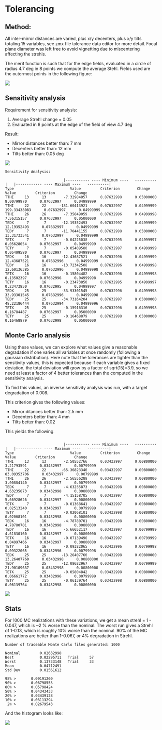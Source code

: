 # Tolerancing

## Method:
All inter-mirror distances are varied, plus x/y decenters, plus x/y tilts totaling 15 variables, see zmx file tolerance data editor for more detail. Focal plane diameter was left free to avoid vignetting due to miscentering affecting the strehls.

The merit function is such that for the edge fields, evaluated in a circle of radius 4.7 deg in 8 points we compute the average Stehl. Fields used are the outermost points in the following figure:

![](img/fields.png)


## Sensitivity analysis
Requirement for sensitivity analysis:
1. Average Strehl change = 0.05
2. Evaluated in 8 points at the edge of the field of view 4.7 deg

Result:

* Mirror distances better than: 7 mm
* Decenters better than: 12 mm
* Tilts better than: 0.05 deg

![](Reverse_Find_Sensitivity/reverse_sensitivity.png)

```
Sensitivity Analysis:

            			   |-----------	---- Minimum ----	----------|	  |------------	---- Maximum ----	----------|
Type           			      Value   	    Criterion      	 Change       	  Value   	    Criterion    	  Change
TTHI 	 13 	 13 	   -7.32984857 	    0.07632998 	    0.05000000 	    8.00799970 	    0.07632997 	    0.04999999
TTHI 	 22 	 22 	 -181.60413921 	    0.07632997 	    0.04999999 	  199.33438083 	    0.07632997 	    0.04999999
TTHI 	 26 	 26 	   -7.35849059 	    0.07632996 	    0.04999998 	    7.56315157 	    0.07632997 	    0.05000000
TEDX 	  7 	  7 	  -12.19352493 	    0.07632997 	    0.04999999 	   12.19352493 	    0.07632997 	    0.04999999
TEDY 	  7 	  7 	  -11.70441155 	    0.07632998 	    0.05000000 	   13.31733541 	    0.07632997 	    0.04999999
TETX 	  7 	  7 	   -0.04225038 	    0.07632995 	    0.04999997 	    0.05628054 	    0.07632997 	    0.04999999
TETY 	  7 	  7 	   -0.05409580 	    0.07632997 	    0.04999999 	    0.05409580 	    0.07632997 	    0.04999999
TEDX 	 16 	 16 	  -12.43687521 	    0.07632996 	    0.04999999 	   12.43687521 	    0.07632996 	    0.04999999
TEDY 	 16 	 16 	  -13.72342508 	    0.07632996 	    0.04999998 	   12.60136385 	    0.07632996 	    0.04999998
TETX 	 16 	 16 	   -0.15804482 	    0.07632996 	    0.04999998 	    0.13502397 	    0.07632996 	    0.04999998
TETY 	 16 	 16 	   -0.23473850 	    0.07632995 	    0.04999997 	    0.23473850 	    0.07632995 	    0.04999997
TEDX 	 25 	 25 	  -33.93301545 	    0.07632996 	    0.04999998 	   33.93301545 	    0.07632996 	    0.04999998
TEDY 	 25 	 25 	  -34.73164204 	    0.07632997 	    0.05000000 	   48.22186444 	    0.07632994 	    0.04999996
TETX 	 25 	 25 	   -0.15916316 	    0.07632996 	    0.04999998 	    0.16784487 	    0.07632997 	    0.05000000
TETY 	 25 	 25 	   -0.16468879 	    0.07632998 	    0.05000000 	    0.16468879 	    0.07632998 	    0.05000000
```

## Monte Carlo analysis

Using these values, we can explore what values give a reasonable degradation if one varies all variables at once randomly (following a gaussian distribution). Here note that the tolerances are tighter than the sensitivity values, this is expected because if each variable gives a fixed deviation, the total deviation will grow by a factor of sqrt(15)=3.9, so we need at least a factor of 4 better tolerances than the computed in the sensitivity analysis.

To find this values, an inverse sensitivity analysis was run, with a target degradation of 0.008.

This criterion gives the following values:

* Mirror ditances better than: 2.5 mm
* Decenters better than: 4 mm
* Tilts better than: 0.02

This yields the following:
```Sensitivity Analysis:

            			   |-----------	---- Minimum ----	----------|	  |------------	---- Maximum ----	----------|
Type           			      Value   	    Criterion      	 Change       	  Value   	    Criterion    	  Change
TTHI 	 13 	 13 	   -2.50552766 	    0.03432997 	    0.00800000 	    3.21793591 	    0.03432997 	    0.00799999
TTHI 	 22 	 22 	  -65.36823340 	    0.03432997 	    0.00800000 	   83.09353706 	    0.03432997 	    0.00799999
TTHI 	 26 	 26 	   -2.56556288 	    0.03432997 	    0.00800000 	    3.00884140 	    0.03432997 	    0.00799999
TEDX 	  7 	  7 	   -4.63235873 	    0.03432998 	    0.00800000 	    4.63235873 	    0.03432998 	    0.00800000
TEDY 	  7 	  7 	   -4.15158705 	    0.03432997 	    0.00800000 	    5.66928626 	    0.03432997 	    0.00800000
TETX 	  7 	  7 	   -0.01368641 	    0.03432997 	    0.00800000 	    0.02513240 	    0.03432997 	    0.00799999
TETY 	  7 	  7 	   -0.02068101 	    0.03432998 	    0.00800000 	    0.02068101 	    0.03432998 	    0.00800000
TEDX 	 16 	 16 	   -4.78780701 	    0.03432998 	    0.00800000 	    4.78780701 	    0.03432998 	    0.00800000
TEDY 	 16 	 16 	   -5.66652117 	    0.03432997 	    0.00799999 	    4.61830160 	    0.03432997 	    0.00800000
TETX 	 16 	 16 	   -0.07139496 	    0.03432997 	    0.00799999 	    0.04997466 	    0.03432997 	    0.00800000
TETY 	 16 	 16 	   -0.09322065 	    0.03432996 	    0.00799998 	    0.09322065 	    0.03432996 	    0.00799998
TEDX 	 25 	 25 	  -13.26407760 	    0.03432998 	    0.00800000 	   13.26407760 	    0.03432998 	    0.00800000
TEDY 	 25 	 25 	  -12.08622967 	    0.03432997 	    0.00799999 	   21.90109637 	    0.03432998 	    0.00800000
TETX 	 25 	 25 	   -0.05804842 	    0.03432998 	    0.00800000 	    0.06661772 	    0.03432996 	    0.00799999
TETY 	 25 	 25 	   -0.06139764 	    0.03432998 	    0.00800000 	    0.06139764 	    0.03432998 	    0.00800000
```

![](MC/MC_results.PNG)

## Stats
For 1000 MC realizations with these variations, we get a mean strehl = 1 - 0.047, which is ~2 % worse than the nominal. The worst run gives a Strehl of 1-0.13, which is roughly 10% worse than the nominal. 90% of the MC realizations are better than 1-0.067, or 4% degradation in Strehl.

```
Number of traceable Monte Carlo files generated: 1000

Nominal 	    0.02632998
Best    	    0.02295711 	 Trial 	   57
Worst   	    0.13733148 	 Trial 	   33
Mean    	    0.04712491
Std Dev 	    0.01561612

98% >	    0.09191260               
90% >	    0.06798553               
80% >	    0.05798424               
50% >	    0.04343433               
20% >	    0.03439128               
10% >	    0.03113294               
 2% > 	    0.02679543   
```

And the histogram looks like:

![](MC/hist_mc.png)
